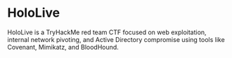# HoloLive
HoloLive is a TryHackMe red team CTF focused on web exploitation, internal network pivoting, and Active Directory compromise using tools like Covenant, Mimikatz, and BloodHound.
